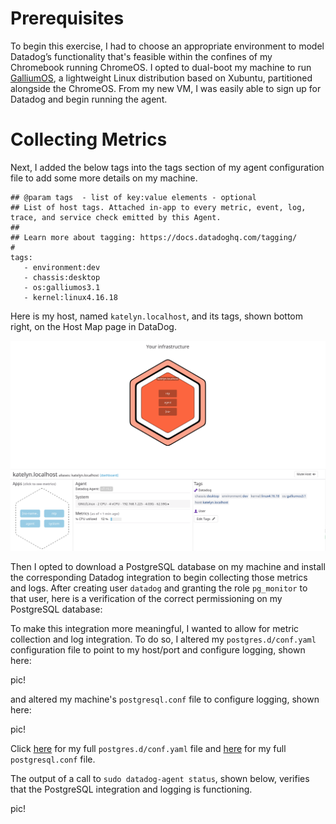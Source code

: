 # Prerequisites

To begin this exercise, I had to choose an appropriate environment to model Datadog’s functionality that's feasible within the confines of my Chromebook running ChromeOS. I opted to dual-boot my machine to run [GalliumOS](https://galliumos.org/), a lightweight Linux distribution based on Xubuntu, partitioned alongside the ChromeOS. From my new VM, I was easily able to sign up for Datadog and begin running the agent.  

# Collecting Metrics 
Next, I added the below tags into the tags section of my agent configuration file to add some more details on my machine.

```
## @param tags  - list of key:value elements - optional
## List of host tags. Attached in-app to every metric, event, log, trace, and service check emitted by this Agent.
##
## Learn more about tagging: https://docs.datadoghq.com/tagging/
#
tags:
   - environment:dev
   - chassis:desktop
   - os:galliumos3.1
   - kernel:linux4.16.18
```

Here is my host, named `katelyn.localhost`, and its tags, shown bottom right, on the Host Map page in DataDog.

![My host with tags](host_with_tags.png)

Then I opted to download a PostgreSQL database on my machine and install the corresponding Datadog integration to begin collecting those metrics and logs.  After creating user `datadog` and granting the role `pg_monitor` to that user,  here is a verification of the correct permissioning on my PostgreSQL database:

To make this integration more meaningful, I wanted to allow for metric collection and log integration.  To do so, I altered my `postgres.d/conf.yaml` configuration file to point to my host/port and configure logging, shown here: 

pic!

and altered my machine's `postgresql.conf` file to configure logging, shown here:

pic!

Click [here](link!) for my full `postgres.d/conf.yaml` file and [here](link!) for my full `postgresql.conf` file.  

The output of a call to `sudo datadog-agent status`, shown below, verifies that the PostgreSQL integration and logging is functioning.  

pic! 



